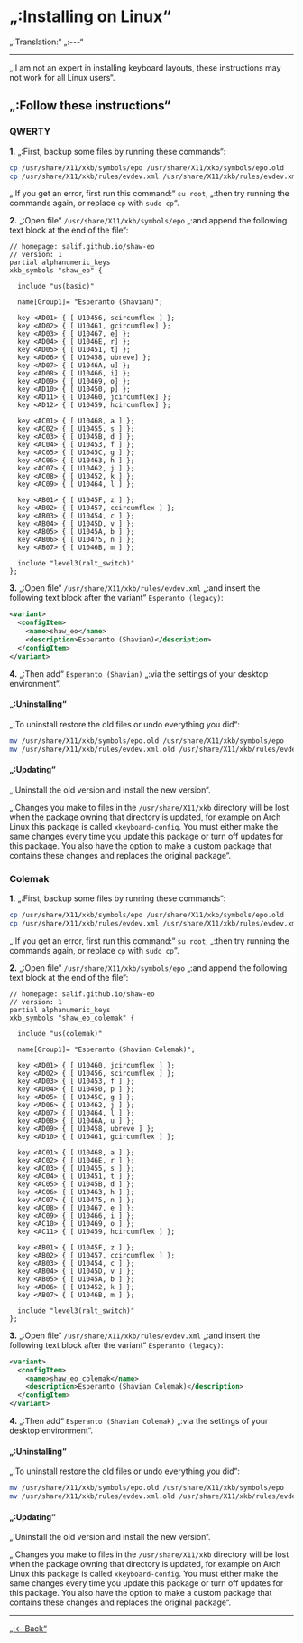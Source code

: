 # „:Installing on Linux“

„:Translation:“ „:---“

---

„:I am not an expert in installing keyboard layouts, these instructions may not work for all Linux users“.

## „:Follow these instructions“

### QWERTY

**1.** „:First, backup some files by running these commands“:

```bash
cp /usr/share/X11/xkb/symbols/epo /usr/share/X11/xkb/symbols/epo.old
cp /usr/share/X11/xkb/rules/evdev.xml /usr/share/X11/xkb/rules/evdev.xml.old
```

„:If you get an error, first run this command:“ `su root`, „:then try running the commands again, or replace `cp` with `sudo cp`“.

**2.** „:Open file“ `/usr/share/X11/xkb/symbols/epo` „:and append the following text block at the end of the file“:

```
// homepage: salif.github.io/shaw-eo
// version: 1
partial alphanumeric_keys
xkb_symbols "shaw_eo" {

  include "us(basic)"

  name[Group1]= "Esperanto (Shavian)";

  key <AD01> { [ U10456, scircumflex ] };
  key <AD02> { [ U10461, gcircumflex] };
  key <AD03> { [ U10467, e] };
  key <AD04> { [ U1046E, r] };
  key <AD05> { [ U10451, t] };
  key <AD06> { [ U10458, ubreve] };
  key <AD07> { [ U1046A, u] };
  key <AD08> { [ U10466, i] };
  key <AD09> { [ U10469, o] };
  key <AD10> { [ U10450, p] };
  key <AD11> { [ U10460, jcircumflex] };
  key <AD12> { [ U10459, hcircumflex] };

  key <AC01> { [ U10468, a ] };
  key <AC02> { [ U10455, s ] };
  key <AC03> { [ U1045B, d ] };
  key <AC04> { [ U10453, f ] };
  key <AC05> { [ U1045C, g ] };
  key <AC06> { [ U10463, h ] };
  key <AC07> { [ U10462, j ] };
  key <AC08> { [ U10452, k ] };
  key <AC09> { [ U10464, l ] };

  key <AB01> { [ U1045F, z ] };
  key <AB02> { [ U10457, ccircumflex ] };
  key <AB03> { [ U10454, c ] };
  key <AB04> { [ U1045D, v ] };
  key <AB05> { [ U1045A, b ] };
  key <AB06> { [ U10475, n ] };
  key <AB07> { [ U1046B, m ] };

  include "level3(ralt_switch)"
};
```

**3.** „:Open file“ `/usr/share/X11/xkb/rules/evdev.xml` „:and insert the following text block after the variant“ `Esperanto (legacy)`:

```xml
<variant>
  <configItem>
    <name>shaw_eo</name>
    <description>Esperanto (Shavian)</description>
  </configItem>
</variant>
```

**4.** „:Then add“ `Esperanto (Shavian)` „:via the settings of your desktop environment“.

#### „:Uninstalling“

„:To uninstall restore the old files or undo everything you did“:

```bash
mv /usr/share/X11/xkb/symbols/epo.old /usr/share/X11/xkb/symbols/epo
mv /usr/share/X11/xkb/rules/evdev.xml.old /usr/share/X11/xkb/rules/evdev.xml
```

#### „:Updating“

„:Uninstall the old version and install the new version“.

„:Changes you make to files in the `/usr/share/X11/xkb` directory will be lost when the package owning that directory is updated, for example on Arch Linux this package is called `xkeyboard-config`. You must either make the same changes every time you update this package or turn off updates for this package. You also have the option to make a custom package that contains these changes and replaces the original package“.

### Colemak

**1.** „:First, backup some files by running these commands“:

```bash
cp /usr/share/X11/xkb/symbols/epo /usr/share/X11/xkb/symbols/epo.old
cp /usr/share/X11/xkb/rules/evdev.xml /usr/share/X11/xkb/rules/evdev.xml.old
```

„:If you get an error, first run this command:“ `su root`, „:then try running the commands again, or replace `cp` with `sudo cp`“.

**2.** „:Open file“ `/usr/share/X11/xkb/symbols/epo` „:and append the following text block at the end of the file“:

```
// homepage: salif.github.io/shaw-eo
// version: 1
partial alphanumeric_keys
xkb_symbols "shaw_eo_colemak" {

  include "us(colemak)"

  name[Group1]= "Esperanto (Shavian Colemak)";

  key <AD01> { [ U10460, jcircumflex ] };
  key <AD02> { [ U10456, scircumflex ] };
  key <AD03> { [ U10453, f ] };
  key <AD04> { [ U10450, p ] };
  key <AD05> { [ U1045C, g ] };
  key <AD06> { [ U10462, j ] };
  key <AD07> { [ U10464, l ] };
  key <AD08> { [ U1046A, u ] };
  key <AD09> { [ U10458, ubreve ] };
  key <AD10> { [ U10461, gcircumflex ] };

  key <AC01> { [ U10468, a ] };
  key <AC02> { [ U1046E, r ] };
  key <AC03> { [ U10455, s ] };
  key <AC04> { [ U10451, t ] };
  key <AC05> { [ U1045B, d ] };
  key <AC06> { [ U10463, h ] };
  key <AC07> { [ U10475, n ] };
  key <AC08> { [ U10467, e ] };
  key <AC09> { [ U10466, i ] };
  key <AC10> { [ U10469, o ] };
  key <AC11> { [ U10459, hcircumflex ] };

  key <AB01> { [ U1045F, z ] };
  key <AB02> { [ U10457, ccircumflex ] };
  key <AB03> { [ U10454, c ] };
  key <AB04> { [ U1045D, v ] };
  key <AB05> { [ U1045A, b ] };
  key <AB06> { [ U10452, k ] };
  key <AB07> { [ U1046B, m ] };

  include "level3(ralt_switch)"
};
```

**3.** „:Open file“ `/usr/share/X11/xkb/rules/evdev.xml` „:and insert the following text block after the variant“ `Esperanto (legacy)`:

```xml
<variant>
  <configItem>
    <name>shaw_eo_colemak</name>
    <description>Esperanto (Shavian Colemak)</description>
  </configItem>
</variant>
```

**4.** „:Then add“ `Esperanto (Shavian Colemak)` „:via the settings of your desktop environment“.

#### „:Uninstalling“

„:To uninstall restore the old files or undo everything you did“:

```bash
mv /usr/share/X11/xkb/symbols/epo.old /usr/share/X11/xkb/symbols/epo
mv /usr/share/X11/xkb/rules/evdev.xml.old /usr/share/X11/xkb/rules/evdev.xml
```

#### „:Updating“

„:Uninstall the old version and install the new version“.

„:Changes you make to files in the `/usr/share/X11/xkb` directory will be lost when the package owning that directory is updated, for example on Arch Linux this package is called `xkeyboard-config`. You must either make the same changes every time you update this package or turn off updates for this package. You also have the option to make a custom package that contains these changes and replaces the original package“.

---

[„:← Back“](./README„:--“)
